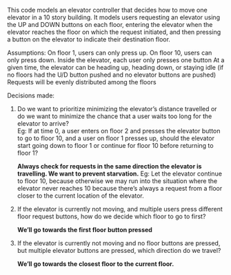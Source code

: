 This code models an elevator controller that decides how to move one elevator in a 10 story building.
It models users requesting an elevator using the UP and DOWN buttons on each floor, entering the elevator when the elevator reaches the floor on which the request initiated, and then pressing a button on the elevator to indicate their destination floor.


Assumptions: 
On floor 1, users can only press up.  On floor 10, users can only press down.
Inside the elevator, each user only presses one button
At a given time, the elevator can be heading up, heading down, or staying idle (if no floors had the U/D button pushed and no elevator buttons are pushed)
Requests will be evenly distributed among the floors

Decisions made:
1.  Do we want to prioritize minimizing the elevator’s distance travelled or do we want to minimize the chance that a user waits too long for the elevator to arrive?  
  Eg:  If at time 0, a user enters on floor 2 and presses the elevator button to go to floor 10, and a user on floor 1 presses up, should the elevator start going down to floor 1 or continue for floor 10 before returning to floor 1?

    **Always check for requests in the same direction the elevator is travelling. We want to prevent starvation.** Eg: Let the elevator continue to floor 10, because otherwise we may run into the situation where the elevator never reaches 10 because there’s always a request from a floor closer to the current location of the elevator. 
3.  If the elevator is currently not moving, and multiple users press different floor request buttons, how do we decide which floor to go to first?

    **We’ll go towards the first floor button pressed**
5.  If the elevator is currently not moving and no floor buttons are pressed, but multiple elevator buttons are pressed, which direction do we travel?

    **We’ll go towards the closest floor to the current floor.**